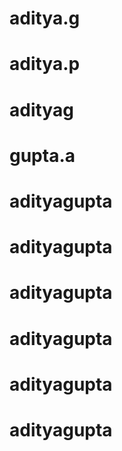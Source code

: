 # aditya.g
# aditya.p
# adityag
# gupta.a
# adityagupta
# adityagupta
# adityagupta
# adityagupta
# adityagupta
# adityagupta
